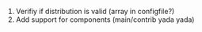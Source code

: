﻿1. Verifiy if distribution is valid (array in configfile?)
2. Add support for components (main/contrib yada yada)
